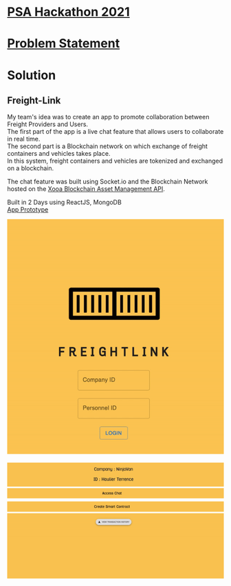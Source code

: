 # [PSA Hackathon 2021](https://www.psacodesprint.com)
# [Problem Statement](https://github.com/CeereeC/Freight-Link/tree/main/Problem%20Statement)

# Solution
## Freight-Link

My team's idea was to create an app to promote collaboration between Freight Providers and Users.   
The first part of the app is a live chat feature that allows users to collaborate in real time.   
The second part is a Blockchain network on which exchange of freight containers and vehicles takes place.  
In this system, freight containers and vehicles are tokenized and exchanged on a blockchain.  

The chat feature was built using Socket.io and the Blockchain Network hosted on the [Xooa Blockchain Asset Management API](https://api.xooa.com/explorer/#!/Asset_Management/Asset_Create).

Built in 2 Days using ReactJS, MongoDB    
[App Prototype](https://sheltered-sierra-76503.herokuapp.com/#/)


<div align="center">
    <img src="https://github.com/CeereeC/Freight-Link/blob/main/img/Login.gif" alt="Login" >
</div>

<br/>

<div align="center">
    <img src="https://github.com/CeereeC/Freight-Link/blob/main/img/App_Demo.gif" alt="App_Demo" >
</div>


